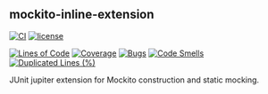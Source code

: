 mockito-inline-extension
---

[![CI](https://github.com/boolivar/mockito-inline-extension/workflows/CI/badge.svg)](https://github.com/boolivar/mockito-inline-extension/actions/workflows/ci.yml)
[![license](https://img.shields.io/badge/license-MIT-green)](https://github.com/boolivar/jdoc-test/blob/master/LICENSE)

[![Lines of Code](https://sonarcloud.io/api/project_badges/measure?project=boolivar_mockito-inline-extension&metric=ncloc)](https://sonarcloud.io/summary/new_code?id=boolivar_mockito-inline-extension)
[![Coverage](https://sonarcloud.io/api/project_badges/measure?project=boolivar_mockito-inline-extension&metric=coverage)](https://sonarcloud.io/summary/new_code?id=boolivar_mockito-inline-extension)
[![Bugs](https://sonarcloud.io/api/project_badges/measure?project=boolivar_mockito-inline-extension&metric=bugs)](https://sonarcloud.io/summary/new_code?id=boolivar_mockito-inline-extension)
[![Code Smells](https://sonarcloud.io/api/project_badges/measure?project=boolivar_mockito-inline-extension&metric=code_smells)](https://sonarcloud.io/summary/new_code?id=boolivar_mockito-inline-extension)
[![Duplicated Lines (%)](https://sonarcloud.io/api/project_badges/measure?project=boolivar_mockito-inline-extension&metric=duplicated_lines_density)](https://sonarcloud.io/summary/new_code?id=boolivar_mockito-inline-extension)

JUnit jupiter extension for Mockito construction and static mocking.
